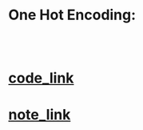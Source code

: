 
<br>
<br>

# One Hot Encoding:

<br>
<br>


# [code_link](https://github.com/yasin-arafat-05/machine_learning/blob/main/code/27_one_hot_encoding.ipynb)


# [note_link](https://drive.google.com/file/d/1EilKF5PE82W6CHH5Y3N1blEJqH3kp-nx/view?usp=sharing)


<br>
<br>

